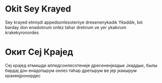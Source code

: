 # Okit Sey Krayed
Sey krayed etmişdi appedsonlesoteniye dresenenykədık Ykəddık, bılı bərday don enədotırum onlez təhər dretırum ve yer ykəkırum krakekyronordes

# Окит Сеј Крајед
Сеј крајед етмишди аппедсонлесотеније дресененјкәдык Јкәддык, былы бәрдај дон енәдотырум онлез тәһәр дретырум ве јер јкәкырум кракекјронордес
